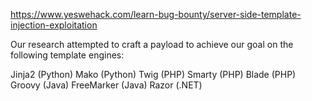 

https://www.yeswehack.com/learn-bug-bounty/server-side-template-injection-exploitation

Our research attempted to craft a payload to achieve our goal on the following template engines:

Jinja2 (Python)
Mako (Python)
Twig (PHP)
Smarty (PHP)
Blade (PHP)
Groovy (Java)
FreeMarker (Java)
Razor (.NET)